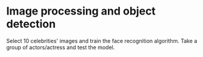 # Image processing and object detection


Select 10 celebrities' images and train the face recognition algorithm. Take a group of actors/actress and test the model.

